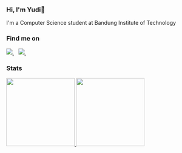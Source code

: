 ### Hi, I'm Yudi👋

I'm a Computer Science student at Bandung Institute of Technology

### Find me on
<a href="https://www.linkedin.com/in/yudi-alfayat-6371781b8/" target="_blank">
    <img src="https://img.shields.io/badge/linkedin-%230077B5.svg?&style=for-the-badge&logo=linkedin&logoColor=white" />
</a>&nbsp;&nbsp;
<a href="https://instagram.com/yudi.alfayat" target="_blank">
    <img src="https://img.shields.io/badge/instagram-%23E4405F.svg?&style=for-the-badge&logo=instagram&logoColor=white" />        
</a>&nbsp;&nbsp;

### Stats
<p align="left">
<a href="https://github.com/yudialfayat">
  <img height="180em" src="https://github-readme-stats-eight-theta.vercel.app/api?username=yudialfayat&show_icons=true&theme=radical&include_all_commits=true&count_private=true"/>
  <img height="180em" src="https://github-readme-stats.vercel.app/api/top-langs?username=yudialfayat&show_icons=true&locale=en&layout=compact&langs_count=8&theme=radical&hide=html,css"/>
</a>
</p>
